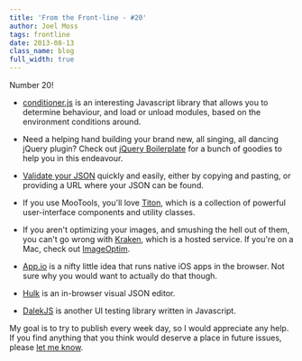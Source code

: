 ```yaml
---
title: 'From the Front-line - #20'
author: Joel Moss
tags: frontline
date: 2013-08-13
class_name: blog
full_width: true
---
```


Number 20!

- [conditioner.js](http://conditionerjs.com/) is an interesting Javascript library that allows you to determine behaviour, and load or unload modules, based on the environment conditions around.

- Need a helping hand building your brand new, all singing, all dancing jQuery plugin? Check out [jQuery Boilerplate](http://jqueryboilerplate.com/) for a bunch of goodies to help you in this endeavour.

- [Validate your JSON](http://pro.jsonlint.com/) quickly and easily, either by copying and pasting, or providing a URL where your JSON can be found.

- If you use MooTools, you'll love [Titon](https://github.com/titon/Toolkit), which is a collection of powerful user-interface components and utility classes.

- If you aren't optimizing your images, and smushing the hell out of them, you can't go wrong with [Kraken](https://kraken.io/), which is a hosted service. If you're on a Mac, check out [ImageOptim](http://imageoptim.com/).

- [App.io](https://app.io/) is a nifty little idea that runs native iOS apps in the browser. Not sure why you would want to actually do that though.

- [Hulk](https://github.com/kevinburke/hulk) is an in-browser visual JSON editor.

- [DalekJS](http://dalekjs.com/) is another UI testing library written in Javascript.

My goal is to try to publish every week day, so I would appreciate any help. If you find anything that you think would deserve a place in future issues, please [let me know](mailto:jmoss@codio.com).
